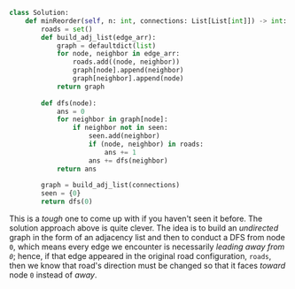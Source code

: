 ```python
class Solution:
    def minReorder(self, n: int, connections: List[List[int]]) -> int:
        roads = set()
        def build_adj_list(edge_arr):
            graph = defaultdict(list)
            for node, neighbor in edge_arr:
                roads.add((node, neighbor))
                graph[node].append(neighbor)
                graph[neighbor].append(node)
            return graph
        
        def dfs(node):
            ans = 0
            for neighbor in graph[node]:
                if neighbor not in seen:
                    seen.add(neighbor)
                    if (node, neighbor) in roads:
                        ans += 1
                    ans += dfs(neighbor)
            return ans
                
        graph = build_adj_list(connections)
        seen = {0}
        return dfs(0)
```

This is a *tough* one to come up with if you haven't seen it before. The solution approach above is quite clever. The idea is to build an *undirected* graph in the form of an adjacency list and then to conduct a DFS from node `0`, which means every edge we encounter is necessarily *leading away from `0`*; hence, if that edge appeared in the original road configuration, `roads`, then we know that road's direction must be changed so that it faces *toward* node `0` instead of *away*.